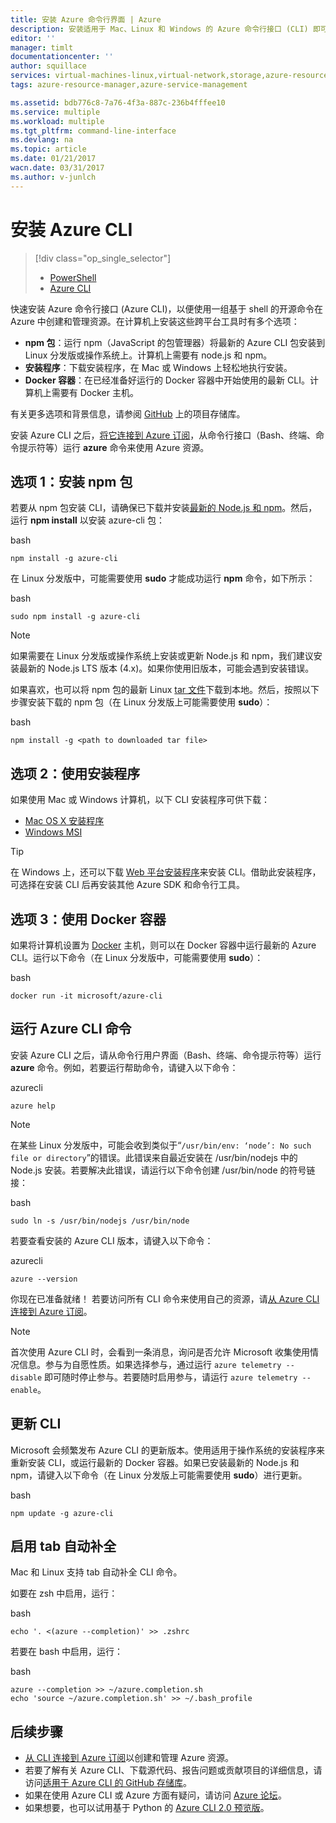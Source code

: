 ```yaml
---
title: 安装 Azure 命令行界面 | Azure
description: 安装适用于 Mac、Linux 和 Windows 的 Azure 命令行接口 (CLI) 即可使用 Azure 服务
editor: ''
manager: timlt
documentationcenter: ''
author: squillace
services: virtual-machines-linux,virtual-network,storage,azure-resource-manager
tags: azure-resource-manager,azure-service-management

ms.assetid: bdb776c8-7a76-4f3a-887c-236b4fffee10
ms.service: multiple
ms.workload: multiple
ms.tgt_pltfrm: command-line-interface
ms.devlang: na
ms.topic: article
ms.date: 01/21/2017
wacn.date: 03/31/2017
ms.author: v-junlch
---
```


# 安装 Azure CLI
> [!div class="op_single_selector"]
>- [PowerShell](./powershell-install-configure.md)
>- [Azure CLI](./xplat-cli-install.md)

快速安装 Azure 命令行接口 (Azure CLI)，以便使用一组基于 shell 的开源命令在 Azure 中创建和管理资源。在计算机上安装这些跨平台工具时有多个选项：

- **npm 包**：运行 npm（JavaScript 的包管理器）将最新的 Azure CLI 包安装到 Linux 分发版或操作系统上。计算机上需要有 node.js 和 npm。
- **安装程序**：下载安装程序，在 Mac 或 Windows 上轻松地执行安装。
- **Docker 容器**：在已经准备好运行的 Docker 容器中开始使用的最新 CLI。计算机上需要有 Docker 主机。

有关更多选项和背景信息，请参阅 [GitHub](https://github.com/azure/azure-xplat-cli) 上的项目存储库。

安装 Azure CLI 之后，[将它连接到 Azure 订阅](./xplat-cli-connect.md)，从命令行接口（Bash、终端、命令提示符等）运行 **azure** 命令来使用 Azure 资源。

## 选项 1：安装 npm 包
若要从 npm 包安装 CLI，请确保已下载并安装[最新的 Node.js 和 npm](https://nodejs.org/en/download/package-manager/)。然后，运行 **npm install** 以安装 azure-cli 包：

bash

```
npm install -g azure-cli
```

在 Linux 分发版中，可能需要使用 **sudo** 才能成功运行 **npm** 命令，如下所示：

bash

```
sudo npm install -g azure-cli
```

> [!NOTE]
如果需要在 Linux 分发版或操作系统上安装或更新 Node.js 和 npm，我们建议安装最新的 Node.js LTS 版本 (4.x)。如果你使用旧版本，可能会遇到安装错误。

如果喜欢，也可以将 npm 包的最新 Linux [tar 文件][linux-installer]下载到本地。然后，按照以下步骤安装下载的 npm 包（在 Linux 分发版上可能需要使用 **sudo**）：

bash

```
npm install -g <path to downloaded tar file>
```

## 选项 2：使用安装程序
如果使用 Mac 或 Windows 计算机，以下 CLI 安装程序可供下载：

- [Mac OS X 安装程序][mac-installer]
- [Windows MSI][windows-installer]

> [!TIP]
在 Windows 上，还可以下载 [Web 平台安装程序](https://go.microsoft.com/?linkid=9828653)来安装 CLI。借助此安装程序，可选择在安装 CLI 后再安装其他 Azure SDK 和命令行工具。

## 选项 3：使用 Docker 容器
如果将计算机设置为 [Docker](https://docs.docker.com/engine/understanding-docker/) 主机，则可以在 Docker 容器中运行最新的 Azure CLI。运行以下命令（在 Linux 分发版中，可能需要使用 **sudo**）：

bash

```
docker run -it microsoft/azure-cli
```

## 运行 Azure CLI 命令
安装 Azure CLI 之后，请从命令行用户界面（Bash、终端、命令提示符等）运行 **azure** 命令。例如，若要运行帮助命令，请键入以下命令：

azurecli

```
azure help
```

> [!NOTE]
在某些 Linux 分发版中，可能会收到类似于“`/usr/bin/env: ‘node’: No such file or directory`”的错误。此错误来自最近安装在 /usr/bin/nodejs 中的 Node.js 安装。若要解决此错误，请运行以下命令创建 /usr/bin/node 的符号链接：

bash

```
sudo ln -s /usr/bin/nodejs /usr/bin/node
```

若要查看安装的 Azure CLI 版本，请键入以下命令：

azurecli

```
azure --version
```

你现在已准备就绪！ 若要访问所有 CLI 命令来使用自己的资源，请[从 Azure CLI 连接到 Azure 订阅](./xplat-cli-connect.md)。

> [!NOTE]
首次使用 Azure CLI 时，会看到一条消息，询问是否允许 Microsoft 收集使用情况信息。参与为自愿性质。如果选择参与，通过运行 `azure telemetry --disable` 即可随时停止参与。若要随时启用参与，请运行 `azure telemetry --enable`。

## 更新 CLI
Microsoft 会频繁发布 Azure CLI 的更新版本。使用适用于操作系统的安装程序来重新安装 CLI，或运行最新的 Docker 容器。如果已安装最新的 Node.js 和 npm，请键入以下命令（在 Linux 分发版上可能需要使用 **sudo**）进行更新。

bash

```
npm update -g azure-cli
```

## 启用 tab 自动补全
Mac 和 Linux 支持 tab 自动补全 CLI 命令。

如要在 zsh 中启用，运行：

bash

```
echo '. <(azure --completion)' >> .zshrc
```

若要在 bash 中启用，运行：

bash

```
azure --completion >> ~/azure.completion.sh
echo 'source ~/azure.completion.sh' >> ~/.bash_profile
```

## 后续步骤
- [从 CLI 连接到 Azure 订阅](./xplat-cli-connect.md)以创建和管理 Azure 资源。
- 若要了解有关 Azure CLI、下载源代码、报告问题或贡献项目的详细信息，请访问[适用于 Azure CLI 的 GitHub 存储库](https://github.com/azure/azure-xplat-cli)。
- 如果在使用 Azure CLI 或 Azure 方面有疑问，请访问 [Azure 论坛](https://social.msdn.microsoft.com/Forums/zh-cn/home?forum=azurescripting)。
- 如果想要，也可以试用基于 Python 的 [Azure CLI 2.0 预览版](https://github.com/azure/azure-cli)。

[mac-installer]: http://aka.ms/mac-azure-cli
[windows-installer]: http://aka.ms/webpi-azure-cli
[linux-installer]: http://aka.ms/linux-azure-cli

<!---HONumber=Mooncake_0320_2017-->
<!-- Update_Description: wording update -->